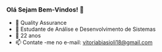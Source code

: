 ### Olá Sejam Bem-Vindos! 👋

- 🔭 Quality Assurance
- 🌱 Estudante de Análise e Desenvolvimento de Sistemas
- 👯 22 anos
- 📫 Contate -me no e-mail: vitoriabiasioli18@gmail.com


